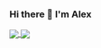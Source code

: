 ### Hi there 👋 I'm Alex

<a href="https://github.com/afloresescarcega/afloresescarcega">
  <img align="center" src="https://github-readme-stats.vercel.app/api?username=afloresescarcega&show_icons=true&theme=radical" />
</a>
<a href="https://github.com/afloresescarcega/afloresescarcega">
  <img align="center" src="https://github-readme-stats.vercel.app/api/top-langs/?username=afloresescarcega" />
</a>

